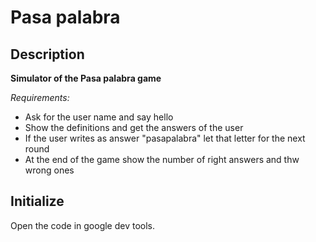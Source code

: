 # Pasa palabra

## Description
**Simulator of the Pasa palabra game**



_Requirements:_

* Ask for the user name and say hello
* Show the definitions and get the answers of the user
* If the user writes as answer "pasapalabra" let that letter for the next round
* At the end of the game show the number of right answers and thw wrong ones

## Initialize

Open the code in google dev tools.
